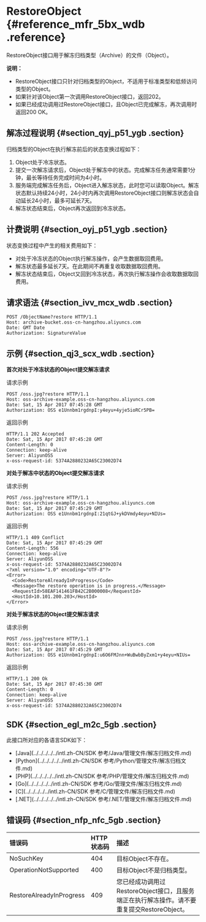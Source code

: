 # RestoreObject {#reference_mfr_5bx_wdb .reference}

RestoreObject接口用于解冻归档类型（Archive）的文件（Object）。

**说明：** 

-   RestoreObject接口只针对归档类型的Object，不适用于标准类型和低频访问类型的Object。
-   如果针对该Object第一次调用RestoreObject接口，返回202。
-   如果已经成功调用过RestoreObject接口，且Object已完成解冻，再次调用时返回200 OK。

## 解冻过程说明 {#section_qyj_p51_ygb .section}

归档类型的Object在执行解冻前后的状态变换过程如下：

1.  Object处于冷冻状态。
2.  提交一次解冻请求后，Object处于解冻中的状态。完成解冻任务通常需要1分钟，最长等待任务完成时间为4小时。
3.  服务端完成解冻任务后，Object进入解冻状态，此时您可以读取Object。解冻状态默认持续24小时，24小时内再次调用RestoreObject接口则解冻状态会自动延长24小时，最多可延长7天。
4.  解冻状态结束后，Object再次返回到冷冻状态。

## 计费说明 {#section_oyj_p51_ygb .section}

状态变换过程中产生的相关费用如下：

-   对处于冷冻状态的Object执行解冻操作，会产生数据取回费用。
-   解冻状态最多延长7天。在此期间不再重复收取数据取回费用。
-   解冻状态结束后，Object又回到冷冻状态，再次执行解冻操作会收取数据取回费用。

## 请求语法 {#section_ivv_mcx_wdb .section}

```
POST /ObjectName?restore HTTP/1.1
Host: archive-bucket.oss-cn-hangzhou.aliyuncs.com
Date: GMT Date
Authorization: SignatureValue
```

## 示例 {#section_qj3_scx_wdb .section}

**首次对处于冷冻状态的Object提交解冻请求**

请求示例

```
POST /oss.jpg?restore HTTP/1.1
Host: oss-archive-example.oss-cn-hangzhou.aliyuncs.com
Date: Sat, 15 Apr 2017 07:45:28 GMT
Authorization: OSS e1Unnbm1rgdnpI:y4eyu+4yje5ioRCr5PB=
```

返回示例

```
HTTP/1.1 202 Accepted
Date: Sat, 15 Apr 2017 07:45:28 GMT
Content-Length: 0
Connection: keep-alive
Server: AliyunOSS
x-oss-request-id: 5374A2880232A65C23002D74
```

**对处于解冻中状态的Object提交解冻请求**

请求示例

```
POST /oss.jpg?restore HTTP/1.1
Host: oss-archive-example.oss-cn-hangzhou.aliyuncs.com
Date: Sat, 15 Apr 2017 07:45:29 GMT
Authorization: OSS e1Unnbm1rgdnpI:21qtGJ+ykDVmdy4eyu+NIUs=
```

返回示例

```
HTTP/1.1 409 Conflict
Date: Sat, 15 Apr 2017 07:45:29 GMT
Content-Length: 556
Connection: keep-alive
Server: AliyunOSS
x-oss-request-id: 5374A2880232A65C23002D74
<?xml version="1.0" encoding="UTF-8"?>
<Error>
  <Code>RestoreAlreadyInProgress</Code>
  <Message>The restore operation is in progress.</Message>
  <RequestId>58EAF141461FB42C2B000008</RequestId>
  <HostId>10.101.200.203</HostId>
</Error>
```

**对处于解冻状态的Object提交解冻请求**

请求示例

```
POST /oss.jpg?restore HTTP/1.1
Host: oss-archive-example.oss-cn-hangzhou.aliyuncs.com
Date: Sat, 15 Apr 2017 07:45:29 GMT
Authorization: OSS e1Unnbm1rgdnpI:u6O6FMJnn+WuBwbByZxm1+y4eyu+NIUs=
```

返回示例

```
HTTP/1.1 200 Ok
Date: Sat, 15 Apr 2017 07:45:30 GMT
Content-Length: 0
Connection: keep-alive
Server: AliyunOSS
x-oss-request-id: 5374A2880232A65C23002D74
```

## SDK {#section_egl_m2c_5gb .section}

此接口所对应的各语言SDK如下：

-   [Java](../../../../../intl.zh-CN/SDK 参考/Java/管理文件/解冻归档文件.md)
-   [Python](../../../../../intl.zh-CN/SDK 参考/Python/管理文件/解冻归档文件.md)
-   [PHP](../../../../../intl.zh-CN/SDK 参考/PHP/管理文件/解冻归档文件.md)
-   [Go](../../../../../intl.zh-CN/SDK 参考/Go/管理文件/解冻归档文件.md)
-   [C](../../../../../intl.zh-CN/SDK 参考/C/管理文件/解冻归档文件.md)
-   [.NET](../../../../../intl.zh-CN/SDK 参考/.NET/管理文件/解冻归档文件.md)

## 错误码 {#section_nfp_nfc_5gb .section}

|错误码|HTTP 状态码|描述|
|:--|:-------|:-|
|NoSuchKey|404|目标Object不存在。|
|OperationNotSupported|400|目标Object不是归档类型。|
|RestoreAlreadyInProgress|409|您已经成功调用过RestoreObject接口，且服务端正在执行解冻操作。请不要重复提交RestoreObject。|

